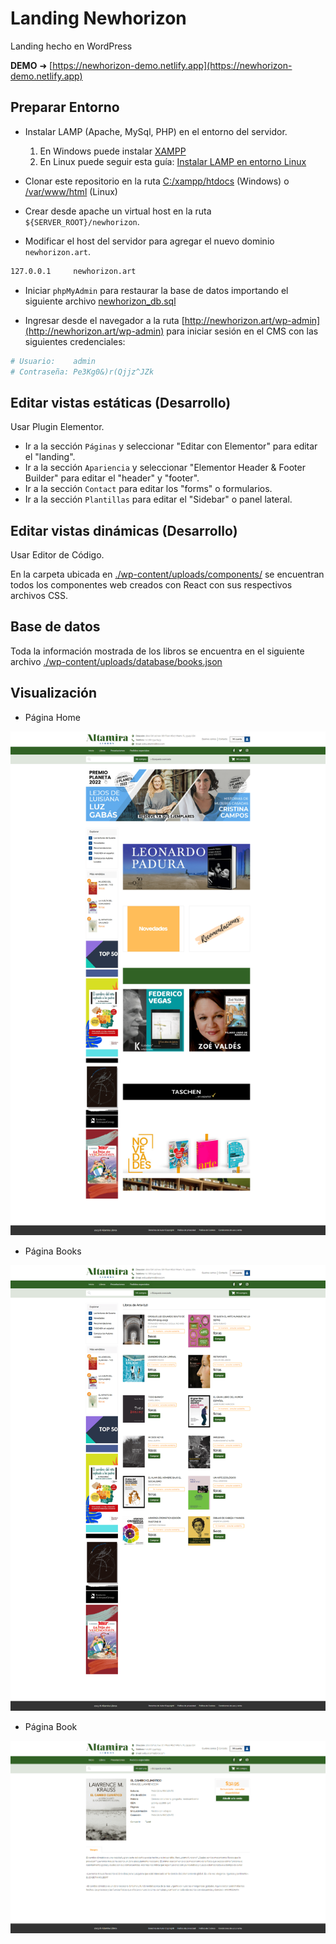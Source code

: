 # Landing Newhorizon

Landing hecho en WordPress

**DEMO** &#x279c; [https://newhorizon-demo.netlify.app](https://newhorizon-demo.netlify.app)

## Preparar Entorno

- Instalar LAMP (Apache, MySql, PHP) en el entorno del servidor.

  1. En Windows puede instalar [XAMPP](https://www.apachefriends.org/es/index.html)
  2. En Linux puede seguir esta guía:
     [Instalar LAMP en entorno Linux](https://gist.github.com/EdixonAlberto/0c95d228896c1893cfbcd6d237475aaf)

- Clonar este repositorio en la ruta [C:/xampp/htdocs](C:\xampp\htdocs) (Windows) o [/var/www/html](/var/www/html)
  (Linux)

- Crear desde apache un virtual host en la ruta `${SERVER_ROOT}/newhorizon`.

- Modificar el host del servidor para agregar el nuevo dominio `newhorizon.art`.

```sh
127.0.0.1     newhorizon.art
```

- Iniciar `phpMyAdmin` para restaurar la base de datos importando el siguiente archivo
  [newhorizon_db.sql](./docs/newhorizon_db.sql)

- Ingresar desde el navegador a la ruta [http://newhorizon.art/wp-admin](http://newhorizon.art/wp-admin) para iniciar
  sesión en el CMS con las siguientes credenciales:

```sh
# Usuario:    admin
# Contraseña: Pe3Kg0&)r(Qjjz^JZk
```

## Editar vistas estáticas (Desarrollo)

Usar Plugin Elementor.

- Ir a la sección `Páginas` y seleccionar "Editar con Elementor" para editar el "landing".
- Ir a la sección `Apariencia` y seleccionar "Elementor Header & Footer Builder" para editar el "header" y "footer".
- Ir a la sección `Contact` para editar los "forms" o formularios.
- Ir a la sección `Plantillas` para editar el "Sidebar" o panel lateral.

## Editar vistas dinámicas (Desarrollo)

Usar Editor de Código.

En la carpeta ubicada en [./wp-content/uploads/components/](./wp-content/uploads/components/) se encuentran todos los
componentes web creados con React con sus respectivos archivos CSS.

## Base de datos

Toda la información mostrada de los libros se encuentra en el siguiente archivo
[./wp-content/uploads/database/books.json](./wp-content/uploads/database/books.json)

## Visualización

- Página Home

![preview-home](./preview-home.png)

- Página Books

![preview-books](./preview-books.png)

- Página Book

![preview-book](./preview-book.png)
